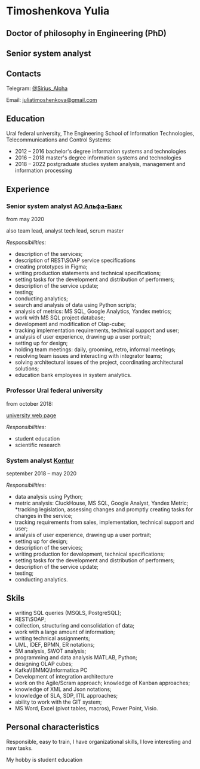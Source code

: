 # Timoshenkova Yulia

## Doctor of philosophy in Engineering (PhD)

## Senior system analyst

## Contacts

Telegram: [@Sirius_Alpha](https://t.me/Sirius_Alpha)

Email:
[juliatimoshenkova@gmail.com](juliatimoshenkova@gmail.com)

## Education

Ural federal university, The Engineering School of Information Technologies, Telecommunications and Control Systems:

* 2012 – 2016 bachelor's degree information systems and technologies
* 2016 – 2018 master's degree information systems and technologies
* 2018 – 2022 postgraduate studies system analysis, management and information processing

## Experience

### Senior system analyst [АО Альфа-Банк](https://alfabank.ru/)

from may 2020

also team lead, analyst tech lead, scrum master

*Responsibilities:*

* description of the services;
* description of REST\SOAP service specifications
* creating prototypes in Figma;
* writing production statements and technical specifications;
* setting tasks for the development and distribution of performers;
* description of the service update;
* testing;
* conducting analytics;
* search and analysis of data using Python scripts;
* analysis of metrics: MS SQL, Google Analytics, Yandex metrics;
* work with MS SQL project database;
* development and modification of Olap-cube;
* tracking implementation requirements, technical support and user;
* analysis of user experience, drawing up a user portrait;
* setting up for design;
* holding team meetings: daily, grooming, retro, informal meetings;
* resolving team issues and interacting with integrator teams;
* solving architectural issues of the project, coordinating architectural solutions;
* education bank employees in system analytics.

### Professor Ural federal university

from october 2018:

[university web page](https://urfu.ru/ru/about/personal-pages/personal/person/julia.timoshenkova/)

*Responsibilities:*

* student education
* scientific research

### System analyst [Kontur](https://kontur.ru/)

september 2018 – may 2020

*Responsibilities:*

* data analysis using Python;
* metric analysis: CluckHouse, MS SQL, Google Analyst, Yandex Metric;
*tracking legislation, assessing changes and promptly creating tasks for changes in the service;
* tracking requirements from sales, implementation, technical support and user;
* analysis of user experience, drawing up a user portrait;
* setting up for design;
* description of the services;
* writing production for development, technical specifications;
* setting tasks for the development and distribution of performers;
* description of the service update;
* testing;
* conducting analytics.

## Skils

* writing SQL queries (MSQLS, PostgreSQL);
* REST\SOAP;
* collection, structuring and consolidation of data;
* work with a large amount of information;
* writing technical assignments;
* UML, IDEF, BPMN, ER notations;
* 5M analysis, SWOT analysis;
* programming and data analysis MATLAB, Python;
* designing OLAP cubes;
* Kafka\IBMMQ\Informatica PC
* Development of integration architecture
* work on the Agile/Scram approach; knowledge of Kanban approaches;
* knowledge of XML and Json notations;
* knowledge of SLA, SDP, ITIL approaches;
* ability to work with the GIT system;
* MS Word, Excel (pivot tables, macros), Power Point, Visio.

## Personal characteristics

Responsible, easy to train, I have organizational skills, I love interesting and new tasks.

My hobby is student education
